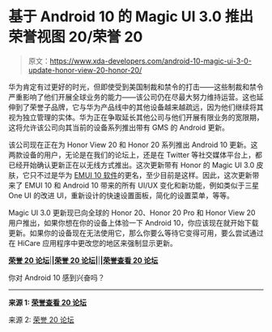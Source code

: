 # 基于 Android 10 的 Magic UI 3.0 推出荣誉视图 20/荣誉 20

> 原文：<https://www.xda-developers.com/android-10-magic-ui-3-0-update-honor-view-20-honor-20/>

华为肯定有过更好的时光，但即使受到美国制裁和禁令的打击——这些制裁和禁令严重影响了他们开展全球业务的能力——该公司仍在尽最大努力维持运营。这也延伸到了荣誉子品牌，它与华为产品线中的其他设备越来越疏远，因为他们继续将其视为独立管理的实体。华为正在争取延长其他公司与他们开展有限业务的宽限期，这将允许该公司向其当前的设备系列推出带有 GMS 的 Android 更新。

该公司现在正在为 Honor View 20 和 Honor 20 系列推出 Android 10 更新。这两款设备的用户，无论是在我们的论坛上，还是在 Twitter 等社交媒体平台上，都已经开始确认更新正在以无线方式推出。这次更新带有 Honor 的 Magic UI 3.0 皮肤，它只不过是华为 [EMUI 10 软件](https://www.xda-developers.com/emui-10-android-10-rolls-out-huawei-p30-mate-20-europe/)的更名，至少目前是这样。因此，这次更新带来了 EMUI 10 和 Android 10 带来的所有 UI/UX 变化和新功能，例如类似于三星 One UI 的改进 UI，重新设计的快速设置面板，简化的设置菜单，等等。

Magic UI 3.0 更新现已向全球的 Honor 20、Honor 20 Pro 和 Honor View 20 用户推出，如果你想在你的设备上体验一下 Android 10，你应该现在就开始下载更新。如果你的设备现在无法使用它，那么你要么等待它变得可用，要么尝试通过在 HiCare 应用程序中更改您的地区来强制显示更新。

**[荣誉 20 论坛](https://forum.xda-developers.com/honor-20)**|**|[荣誉 20 论坛](https://forum.xda-developers.com/honor-20-pro)|**|**|[荣誉查看 20 论坛](https://forum.xda-developers.com/honor-view-20)**

你对 Android 10 感到兴奋吗？

* * *

**来源 1: [荣誉查看 20 论坛](https://forum.xda-developers.com/showpost.php?p=80903779)**

来源 2: [荣誉 20 论坛](https://forum.xda-developers.com/honor-20/how-to/android-10-ota-update-received-t4003619)